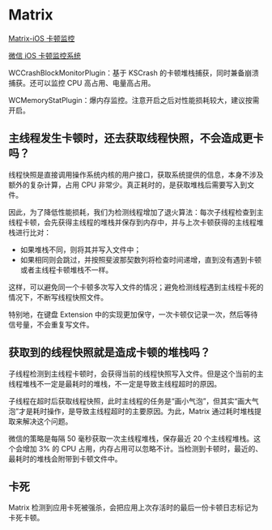 # Matrix

[Matrix-iOS 卡顿监控](https://cloud.tencent.com/developer/article/1427933)

[微信 iOS 卡顿监控系统](https://cloud.tencent.com/developer/article/1030608)

WCCrashBlockMonitorPlugin：基于 KSCrash 的卡顿堆栈捕获，同时兼备崩溃捕获。还可以监控 CPU 高占用、电量高占用。

WCMemoryStatPlugin：爆内存监控。注意开启之后对性能损耗较大，建议按需开启。

## 主线程发生卡顿时，还去获取线程快照，不会造成更卡吗？

线程快照是直接调用操作系统内核的用户接口，获取系统提供的信息，本身不涉及额外的复杂计算，占用 CPU 非常少。真正耗时的，是获取堆栈后需要写入到文件。

因此，为了降低性能损耗，我们为检测线程增加了退火算法：每次子线程检查到主线程卡顿，会先获得主线程的堆栈并保存到内存中，并与上次卡顿获得的主线程堆栈进行比对：

- 如果堆栈不同，则将其并写入文件中；
- 如果相同则会跳过，并按照斐波那契数列将检查时间递增，直到没有遇到卡顿或者主线程卡顿堆栈不一样。

这样，可以避免同一个卡顿多次写入文件的情况；避免检测线程遇到主线程卡死的情况下，不断写线程快照文件。

特别地，在键盘 Extension 中的实现更加保守，一次卡顿仅记录一次，然后等待信号量，不会重复写文件。

## 获取到的线程快照就是造成卡顿的堆栈吗？

子线程检测到主线程卡顿时，会获得当前的线程快照写入文件。但是这个当前的主线程堆栈不一定是最耗时的堆栈，不一定是导致主线程超时的原因。

子线程在超时后获取线程快照，此时主线程的任务是“画小气泡”，但其实“画大气泡”才是耗时操作，是导致主线程超时的主要原因。为此，Matrix 通过耗时堆栈提取来解决这个问题。

微信的策略是每隔 50 毫秒获取一次主线程堆栈，保存最近 20 个主线程堆栈。这个会增加 3% 的 CPU 占用，内存占用可以忽略不计。当检测到卡顿时，最近的、最耗时的堆栈会附带到卡顿文件中。

## 卡死

Matrix 检测到应用卡死被强杀，会把应用上次存活时的最后一份卡顿日志标记为卡死卡顿。
